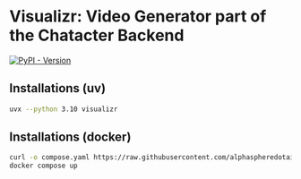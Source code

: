 # Visualizr: Video Generator part of the Chatacter Backend

[![PyPI - Version](https://img.shields.io/pypi/v/visualizr)](https://pypi.org/project/visualizr)

## Installations (uv)

```bash
uvx --python 3.10 visualizr
```

## Installations (docker)

```bash
curl -o compose.yaml https://raw.githubusercontent.com/alphaspheredotai/visualizr/main/compose.yaml
docker compose up
```
